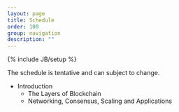 ```yaml
---
layout: page
title: Schedule
order: 100
group: navigation
description: ""
---
```

{% include JB/setup %}

The schedule is tentative and can subject to change.


- Introduction
  - The Layers of Blockchain
  - Networking, Consensus, Scaling and Applications

                            
